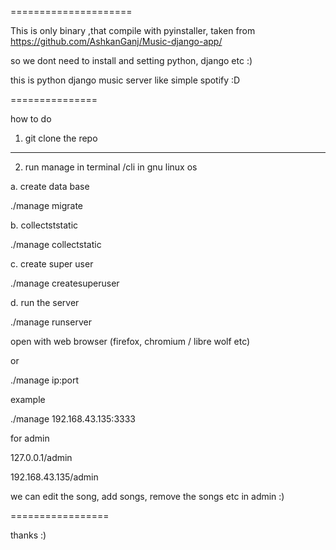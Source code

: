 =====================

This is only binary ,that compile with pyinstaller, taken from  https://github.com/AshkanGanj/Music-django-app/

so we dont need to install and setting python, django etc :)

this is python django music server like simple spotify :D

===============

how to do

1. git clone the repo


-------------

2. run manage in terminal /cli in gnu linux os 


a. create data base

./manage migrate



b. collectststatic

./manage collectstatic



c. create super user

./manage createsuperuser


d. run the server

./manage runserver


open with web browser (firefox, chromium / libre wolf etc)


or 


./manage ip:port


example


./manage 192.168.43.135:3333




for admin

127.0.0.1/admin

192.168.43.135/admin 


we can edit the song, add songs, remove the songs etc in admin :)


=================

thanks :)




